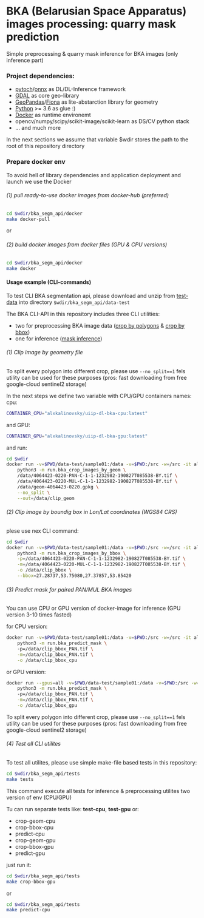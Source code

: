 # BKA (Belarusian Space Apparatus) images processing: quarry mask prediction

Simple preprocessing & quarry mask inference for BKA images (only inference part)


### Project dependencies:
 - [pytoch](pytorch.org)/[onnx](onnx.ai) as DL/DL-Inference framework 
 - [GDAL](gdal.org) as core geo-library
 - [GeoPandas](geopandas.org)/[Fiona](fiona.readthedocs.io) as lite-abstarction library for geometry
 - [Python](python.org) >= 3.6 as glue :)
 - [Docker](docker.io) as runtime environemt
 - opencv/numpy/scipy/scikit-image/scikit-learn as DS/CV python stack
 - ... and much more


In the next sections we assume that variable $wdir stores the path to the root of this repository directory

### Prepare docker env
To avoid hell of library dependencies and
application deployment and launch we use the Docker

###### (1) pull ready-to-use docker images from docker-hub (preferred)

```bash
cd $wdir/bka_segm_api/docker
make docker-pull

```

or
###### (2) build docker images from docker files (GPU & CPU versions)

```bash
cd $wdir/bka_segm_api/docker
make docker

```

#### Usage example (CLI-commands)

To test CLI BKA segmentation api, please download and unzip from
[test-data](https://yadi.sk/d/XO0RSBOwHrQw5g) into directory ```$wdir/bka_segm_api/data-test```  


The BKA CLI-API in this repository includes three CLI utilities:
- two for preprocessing BKA image data ([crop by polygons](../run/bka_crop_images_by_geom.py) &  [crop by bbox](../run/bka_crop_images_by_geom.py))
- one for inference ([mask inference](../run/bka_predict_mask.py))



###### (1) Clip image by geometry file
To split every polygon into different crop, please use ```--no_split==1```
fels utility can be used for these purposes
(pros: fast downloading from free google-cloud sentinel2 storage)

In the next steps we define two variable with CPU/GPU containers names:
cpu:
```bash
CONTAINER_CPU="alxkalinovsky/uiip-dl-bka-cpu:latest"
```
and GPU:
```bash
CONTAINER_GPU="alxkalinovsky/uiip-dl-bka-gpu:latest"
```

and run: 
```bash
cd $wdir
docker run -v=$PWD/data-test/sample01:/data -v=$PWD:/src -w=/src -it alxkalinovsky/uiip-dl-bka-cpu:latest \
    python3 -m run.bka_crop_images_by_geom \
    /data/4064423-0220-PAN-C-1-1-1232982-190827T085538-BY.tif \
    /data/4064423-0220-MUL-C-1-1-1232982-190827T085538-BY.tif \
    /data/geom-4064423-0220.gpkg \
    --no_split \
    --out=/data/clip_geom
```


###### (2) Clip image by boundig box in Lon/Lat coordinates (WGS84 CRS)

plese use nex CLI command:

```bash
cd $wdir
docker run -v=$PWD/data-test/sample01:/data -v=$PWD:/src -w=/src -it alxkalinovsky/uiip-dl-bka-cpu:latest \
	python3 -m run.bka_crop_images_by_bbox \
	-p=/data/4064423-0220-PAN-C-1-1-1232982-190827T085538-BY.tif \
    -m=/data/4064423-0220-MUL-C-1-1-1232982-190827T085538-BY.tif \
    -o /data/clip_bbox \
    --bbox=27.28737,53.75080,27.37857,53.85420
```


###### (3) Predict mask for paired PAN/MUL BKA images

You can use CPU or GPU version of docker-image for inference (GPU version 3-10 times fasted)

for CPU version:

```bash
docker run -v=$PWD/data-test/sample01:/data -v=$PWD:/src -w=/src -it alxkalinovsky/uiip-dl-bka-cpu:latest \
    python3 -m run.bka_predict_mask \ 
    -p=/data/clip_bbox_PAN.tif \
    -m=/data/clip_bbox_PAN.tif \
    -o /data/clip_bbox_cpu
```


or GPU version:
```bash
docker run --gpus=all -v=$PWD/data-test/sample01:/data -v=$PWD:/src -w=/src -it alxkalinovsky/uiip-dl-bka-gpu:latest \
    python3 -m run.bka_predict_mask \ 
    -p=/data/clip_bbox_PAN.tif \
    -m=/data/clip_bbox_PAN.tif \
    -o /data/clip_bbox_gpu
```


To split every polygon into different crop, please use ```--no_split==1```
fels utility can be used for these purposes
(pros: fast downloading from free google-cloud sentinel2 storage)


###### (4) Test all CLI utilites

To test all utilites, please use simple make-file based tests in this repository:

```bash
cd $wdir/bka_segm_api/tests
make tests
```

This command execute all tests for inference & preprocessing utilites two version of env (CPU/GPU) 

Tu can run separate tests like: **test-cpu**, **test-gpu** or:
 - crop-geom-cpu
 - crop-bbox-cpu
 - predict-cpu
 - crop-geom-gpu
 - crop-bbox-gpu
 - predict-gpu

just run it:

```bash
cd $wdir/bka_segm_api/tests
make crop-bbox-gpu
```

or 

```bash
cd $wdir/bka_segm_api/tests
make predict-cpu
```
